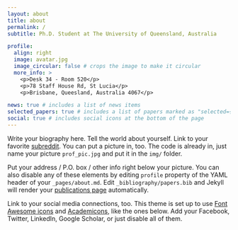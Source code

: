 ```yaml
---
layout: about
title: about
permalink: /
subtitle: Ph.D. Student at The University of Queensland, Australia

profile:
  align: right
  image: avatar.jpg
  image_circular: false # crops the image to make it circular
  more_info: >
    <p>Desk 34 - Room 520</p>
    <p>78 Staff House Rd, St Lucia</p>
    <p>Brisbane, Queesland, Australia 4067</p>

news: true # includes a list of news items
selected_papers: true # includes a list of papers marked as "selected={true}"
social: true # includes social icons at the bottom of the page
---
```


Write your biography here. Tell the world about yourself. Link to your favorite [subreddit](http://reddit.com). You can put a picture in, too. The code is already in, just name your picture `prof_pic.jpg` and put it in the `img/` folder.

Put your address / P.O. box / other info right below your picture. You can also disable any of these elements by editing `profile` property of the YAML header of your `_pages/about.md`. Edit `_bibliography/papers.bib` and Jekyll will render your [publications page](/al-folio/publications/) automatically.

Link to your social media connections, too. This theme is set up to use [Font Awesome icons](https://fontawesome.com/) and [Academicons](https://jpswalsh.github.io/academicons/), like the ones below. Add your Facebook, Twitter, LinkedIn, Google Scholar, or just disable all of them.
